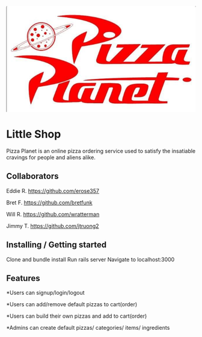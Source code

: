 ![Logo of the project](/app/assets/images/pizza_planet_logo.jpg)

# Little Shop

Pizza Planet is an online pizza ordering service used to satisfy the insatiable cravings for people and aliens alike.

## Collaborators
Eddie R.  https://github.com/erose357

Bret F.   https://github.com/bretfunk

Will R.   https://github.com/wratterman

Jimmy T.  https://github.com/jtruong2

## Installing / Getting started

Clone and bundle install
Run rails server
Navigate to localhost:3000

## Features

*Users can signup/login/logout

*Users can add/remove default pizzas to cart(order)

*Users can build their own pizzas and add to cart(order)

*Admins can create default pizzas/ categories/ items/ ingredients
